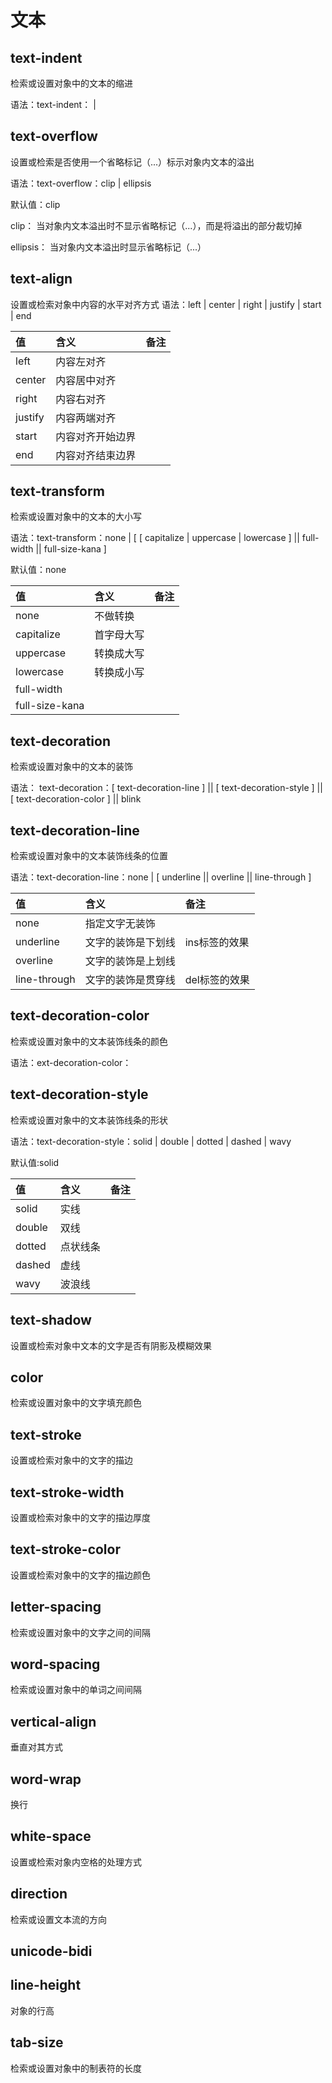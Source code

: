 # 文本

## text-indent

检索或设置对象中的文本的缩进

语法：text-indent：<length> | <percentage>

## text-overflow

设置或检索是否使用一个省略标记（...）标示对象内文本的溢出

语法：text-overflow：clip | ellipsis

默认值：clip

clip： 当对象内文本溢出时不显示省略标记（...），而是将溢出的部分裁切掉

ellipsis：
当对象内文本溢出时显示省略标记（...）

## text-align

设置或检索对象中内容的水平对齐方式
语法：left | center | right | justify | start | end

|值|含义|备注
|:----------|:---------|:----------
|left|内容左对齐|
|center|内容居中对齐|
|right|内容右对齐|
|justify|内容两端对齐|
|start|内容对齐开始边界|
|end|内容对齐结束边界|

## text-transform

检索或设置对象中的文本的大小写

语法：text-transform：none | [ [ capitalize | uppercase | lowercase ] || full-width || full-size-kana ]

默认值：none

|值|含义|备注
|:----------|:---------|:----------
|none|不做转换|
|capitalize|首字母大写|
|uppercase|转换成大写|
|lowercase|转换成小写|
|full-width||
|full-size-kana||

## text-decoration

检索或设置对象中的文本的装饰

语法： text-decoration：[ text-decoration-line ] || [ text-decoration-style ] || [ text-decoration-color ] || blink

## text-decoration-line

检索或设置对象中的文本装饰线条的位置

语法：text-decoration-line：none | [ underline || overline || line-through ]

|值|含义|备注
|:----------|:---------|:----------
|none|指定文字无装饰|
|underline|文字的装饰是下划线|ins标签的效果
|overline|文字的装饰是上划线|
|line-through|文字的装饰是贯穿线|del标签的效果

## text-decoration-color

检索或设置对象中的文本装饰线条的颜色

语法：ext-decoration-color：<color>

## text-decoration-style

检索或设置对象中的文本装饰线条的形状

语法：text-decoration-style：solid | double | dotted | dashed | wavy

默认值:solid

|值|含义|备注
|:----------|:---------|:----------
|solid|实线|
|double|双线|
|dotted|点状线条|
|dashed|虚线|
|wavy|波浪线|

## text-shadow
设置或检索对象中文本的文字是否有阴影及模糊效果

## color
检索或设置对象中的文字填充颜色

## text-stroke
设置或检索对象中的文字的描边

## text-stroke-width
设置或检索对象中的文字的描边厚度

## text-stroke-color
设置或检索对象中的文字的描边颜色

## letter-spacing
检索或设置对象中的文字之间的间隔

## word-spacing
检索或设置对象中的单词之间间隔

## vertical-align
垂直对其方式

## word-wrap
换行

## white-space
设置或检索对象内空格的处理方式

## direction
检索或设置文本流的方向

## unicode-bidi

## line-height
对象的行高

## tab-size
检索或设置对象中的制表符的长度
